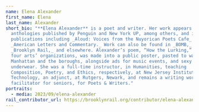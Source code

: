 ```yaml
---
name: Elena Alexander
first_name: Elena
last_name: Alexander
short_bio: "**Elena Alexander** is a poet and writer. Her work appears in
  anthologies published by Penguin and New York UP, among others, and in
  publications including _Aloud: Voices from the Nuyorican Poets Cafe_  and
  _American Letters and Commentary._ Work can also be found in _BOMB,_ the
  _Brooklyn Rail,_ and elsewhere. Alexander’s poem, “How the Lurking,” juried by
  four arts’ organizations, was made into a public poster, pasted to walls in
  Manhattan and the boroughs, alongside ads for music events, and sexy
  underwear. She was a full-time instructor, in Humanities, teaching
  Composition, Poetry, and Ethics, respectively, at New Jersey Institute of
  Technology, an adjunct, at Rutgers, Newark, and remains a writing workshop
  facilitator for seniors, for Poets & Writers."
portraits:
  - media: 2023/09/elena-alexander
rail_contributor_url: https://brooklynrail.org/contributor/elena-alexander
---
```

